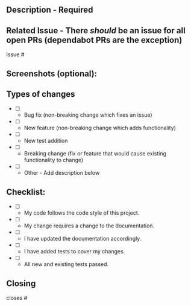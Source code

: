 ## Description - Required
<!--- Describe your changes in detail - Please be as thorough as possible-->


## Related Issue - There ___should___ be an issue for all open PRs (dependabot PRs are the exception)
<!-- If suggesting a new feature or change, please open an issue to discuss it there first -->
<!-- Please use the labels to the right to indicate what's going on here, labels should match the issue tied to it -->
<!-- If fixing a bug, there should be an issue describing it with steps to reproduce -->
<!-- Please link to the issue here: -->
Issue #


## Screenshots (optional):
<!-- Please include screenshots, if it is a visual change -->
<!-- Before and after images please, if possible -->
<!-- probably not the case in this repo -->


## Types of changes
<!--- What types of changes does your code introduce? Put an `x` in all the boxes that apply: -->
- [ ] - Bug fix (non-breaking change which fixes an issue)
- [ ] - New feature (non-breaking change which adds functionality)
- [ ] - New test addition
- [ ] - Breaking change (fix or feature that would cause existing functionality to change)
- [ ] - Other - Add description below


## Checklist:
<!-- Go over all the following points, and put an `x` in all the boxes that apply. -->
<!-- If you're unsure about any of these, don't hesitate to ask. We're here to help! -->
- [ ] - My code follows the code style of this project.
- [ ] - My change requires a change to the documentation.
- [ ] - I have updated the documentation accordingly.
- [ ] - I have added tests to cover my changes.
- [ ] - All new and existing tests passed.

## Closing
<!-- Add the issue that this will automatically close -->
closes #
